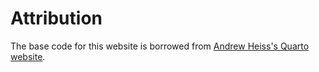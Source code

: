 # Attribution
The base code for this website is borrowed from <a href="https://github.com/andrewheiss/ath-quarto" target="_blank"> Andrew Heiss's Quarto website</a>.
